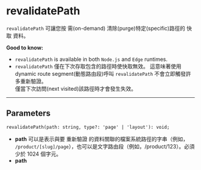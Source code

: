 # revalidatePath
`revalidatePath` 可讓您按 需(on-demand) 清除(purge)特定(specific)路徑的 快取 資料。

**Good to know:**
- `revalidatePath` is available in both `Node.js` and `Edge` runtimes.
- `revalidatePath` 僅在下次存取包含的路徑時使快取無效。
  這意味著使用dynamic route segment(動態路由段)呼叫 `revalidatePath` 不會立即觸發許多重新驗證。   
  僅當下次訪問(next visited)該路徑時才會發生失效。

---

## Parameters
```console
revalidatePath(path: string, type?: 'page' | 'layout'): void;
```
- **path**
  可以是表示與要 重新驗證 的資料關聯的檔案系統路徑的字串（例如， `/product/[slug]/page`），也可以是文字路由段（例如，/product/123）。必須少於 1024 個字元。
- **path**
